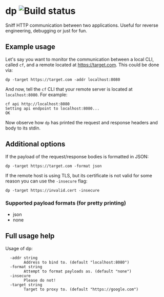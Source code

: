 # dp ![Build status](https://travis-ci.org/Bo0mer/dp.svg?branch=master)


Sniff HTTP communication between two applications. Useful for reverse engineering, debugging or just for fun.

## Example usage

Let's say you want to monitor the communication between a local CLI, called `cf`, and a remote located at https://target.com. This could be done via:
```
dp -target https://target.com -addr localhost:8080
```

And now, tell the `cf` CLI that your remote server is located at `localhost:8080`. For example:

```
cf api http://localhost:8080
Setting api endpoint to localhost:8080...
OK
```

Now observe how `dp` has printed the request and response headers and body to its stdin.

## Additional options
If the payload of the request/response bodies is formatted in JSON:
```
dp -target https://target.com -format json
```

If the remote host is using TLS, but its certificate is not valid for some reason you can use the `-insecure` flag:
```
dp -target https://invalid.cert -insecure
```

### Supported payload formats (for pretty printing)
* json
* none

## Full usage help
Usage of dp:
```
  -addr string
    	Address to bind to. (default "localhost:8080")
  -format string
    	Attempt to format payloads as. (default "none")
  -insecure
    	Please do not!
  -target string
    	Target to proxy to. (default "https://google.com")
```
